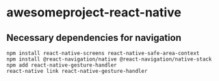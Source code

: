 # awesomeproject-react-native



## Necessary dependencies for navigation
```
npm install react-native-screens react-native-safe-area-context
npm install @react-navigation/native @react-navigation/native-stack
npm add react-native-gesture-handler
react-native link react-native-gesture-handler
```